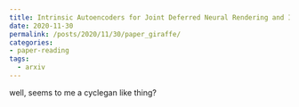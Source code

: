 ```yaml
---
title: Intrinsic Autoencoders for Joint Deferred Neural Rendering and Intrinsic Image Decomposition
date: 2020-11-30
permalink: /posts/2020/11/30/paper_giraffe/
categories:
- paper-reading
tags:
  - arxiv
---
```


well, seems to me a cyclegan like thing?